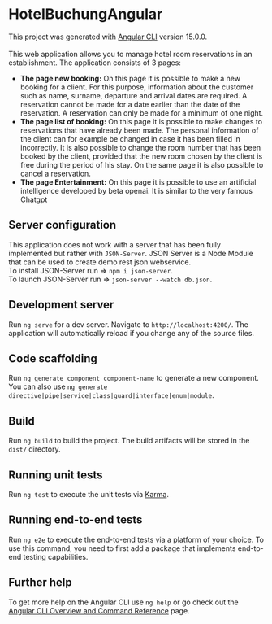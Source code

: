 # HotelBuchungAngular

This project was generated with [Angular CLI](https://github.com/angular/angular-cli) version 15.0.0.<br><br>
This web application allows you to manage hotel room reservations in an establishment.
The application consists of 3 pages:
<ul>
<li>
<strong>The page new booking:</strong> On this page it is possible to make a new booking for a client.
For this purpose, information about the customer such as name, surname, departure and arrival
dates are required. A reservation cannot be made for a date earlier than the date of the reservation.
A reservation can only be made for a minimum of one night.</li>
<li>
<strong> The page list of booking:</strong> On this page it is possible to make changes to reservations that have already
been made. The personal information of the client can for example be changed in case it has been filled
in incorrectly. It is also possible to change the room number that has been booked by the client,
provided that the new room chosen by the client is free during the period of his stay. On the same
page it is also possible to cancel a reservation.</li>
<li>
<strong> The page Entertainment:</strong> On this page it is possible to use an artificial intelligence
developed by beta openai. It is similar to the very famous Chatgpt
</li>
</ul>

##  Server configuration
This application does not work with a server that has been fully implemented but rather with `JSON-Server`.
JSON Server is a Node Module that can be used to create demo rest json webservice.
<br>To install JSON-Server run => `npm i json-server`.
<br> To launch JSON-Server run => `json-server --watch db.json`.


## Development server


Run `ng serve` for a dev server. Navigate to `http://localhost:4200/`. The application will automatically reload if you change any of the source files.

## Code scaffolding

Run `ng generate component component-name` to generate a new component. You can also use `ng generate directive|pipe|service|class|guard|interface|enum|module`.

## Build

Run `ng build` to build the project. The build artifacts will be stored in the `dist/` directory.

## Running unit tests

Run `ng test` to execute the unit tests via [Karma](https://karma-runner.github.io).

## Running end-to-end tests

Run `ng e2e` to execute the end-to-end tests via a platform of your choice. To use this command, you need to first add a package that implements end-to-end testing capabilities.

## Further help

To get more help on the Angular CLI use `ng help` or go check out the [Angular CLI Overview and Command Reference](https://angular.io/cli) page.
